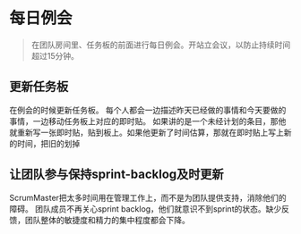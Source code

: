 # 每日例会

> 在团队房间里、任务板的前面进行每日例会。开站立会议，以防止持续时间超过15分钟。

## 更新任务板

在例会的时候更新任务板。
每个人都会一边描述昨天已经做的事情和今天要做的事情，一边移动任务板上对应的即时贴。
如果讲的是一个未经计划的条目，那他就重新写一张即时贴，贴到板上。如果他更新了时间估算，那就在即时贴上写上新的时间，把旧的划掉

## 让团队参与保持sprint-backlog及时更新

ScrumMaster把太多时间用在管理工作上，而不是为团队提供支持，消除他们的障碍。
团队成员不再关心sprint backlog，他们就意识不到sprint的状态。缺少反馈，团队整体的敏捷度和精力的集中程度都会下降。